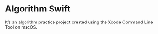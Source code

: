 # Algorithm Swift

It’s an algorithm practice project created using the Xcode Command Line Tool on macOS.
